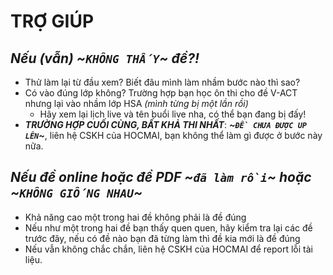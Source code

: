 # TRỢ GIÚP
## *Nếu (vẫn) \~`KHÔNG THẤY`\~ đề?!*
- Thử làm lại từ đầu xem? Biết đâu mình làm nhầm bước nào thì sao?
- Có vào đúng lớp không? Trường hợp bạn học ôn thi cho đề V-ACT nhưng lại vào nhầm lớp HSA *(mình từng bị một lần rồi)*
  - Hãy xem lại lịch live và tên buổi live nha, có thể bạn đang bị đấy!
- ***TRƯỜNG HỢP CUỐI CÙNG, BẤT KHẢ THI NHẤT***: ***\~`ĐỀ CHƯA ĐƯỢC UP LÊN`\~***, liên hệ CSKH của HOCMAI, bạn không thể làm gì được ở bước này nữa.

## *Nếu đề online hoặc đề PDF \~`đã làm rồi`\~ hoặc \~`KHÔNG GIỐNG NHAU`\~*
- Khả năng cao một trong hai đề không phải là đề đúng
- Nếu như một trong hai đề bạn thấy quen quen, hãy kiểm tra lại các đề trước đây, nếu có đề nào bạn đã từng làm thì đề kia mới là đề đúng
- Nếu vẫn không chắc chắn, liên hệ CSKH của HOCMAI để report lỗi tài liệu.